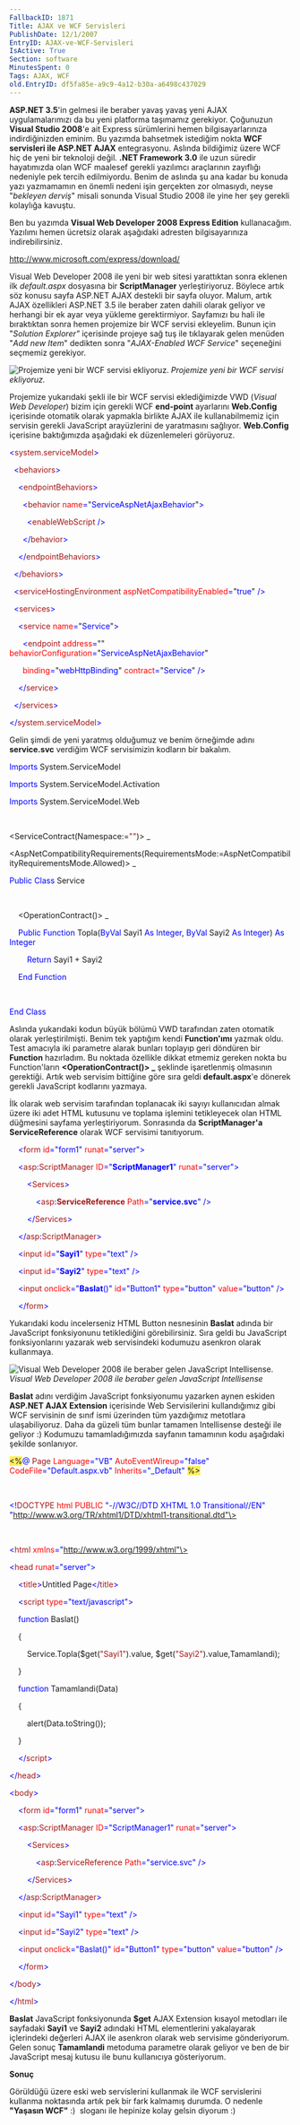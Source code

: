 ```yaml
---
FallbackID: 1871
Title: AJAX ve WCF Servisleri 
PublishDate: 12/1/2007
EntryID: AJAX-ve-WCF-Servisleri
IsActive: True
Section: software
MinutesSpent: 0
Tags: AJAX, WCF
old.EntryID: df5fa85e-a9c9-4a12-b30a-a6498c437029
---
```

**ASP.NET 3.5**'in gelmesi ile beraber yavaş yavaş yeni AJAX
uygulamalarımızı da bu yeni platforma taşımamız gerekiyor. Çoğunuzun
**Visual Studio 2008**'e ait Express sürümlerini hemen
bilgisayarlarınıza indirdiğinizden eminim. Bu yazımda bahsetmek
istediğim nokta **WCF servisleri ile ASP.NET AJAX** entegrasyonu.
Aslında bildiğimiz üzere WCF hiç de yeni bir teknoloji değil. **.NET
Framework 3.0** ile uzun süredir hayatımızda olan WCF maalesef gerekli
yazılımcı araçlarının zayıflığı nedeniyle pek tercih edilmiyordu. Benim
de aslında şu ana kadar bu konuda yazı yazmamamın en önemli nedeni işin
gerçekten zor olmasıydı, neyse "*bekleyen derviş*" misali sonunda Visual
Studio 2008 ile yine her şey gerekli kolaylığa kavuştu.

Ben bu yazımda **Visual Web Developer 2008 Express Edition**
kullanacağım. Yazılımı hemen ücretsiz olarak aşağıdaki adresten
bilgisayarınıza indirebilirsiniz.

<http://www.microsoft.com/express/download/>

Visual Web Developer 2008 ile yeni bir web sitesi yarattıktan sonra
eklenen ilk *default.aspx* dosyasına bir **ScriptManager**
yerleştiriyoruz. Böylece artık söz konusu sayfa ASP.NET AJAX destekli
bir sayfa oluyor. Malum, artık AJAX özellikleri ASP.NET 3.5 ile beraber
zaten dahili olarak geliyor ve herhangi bir ek ayar veya yükleme
gerektirmiyor. Sayfamızı bu hali ile bıraktıktan sonra hemen projemize
bir WCF servisi ekleyelim. Bunun için "*Solution Explorer"* içerisinde
projeye sağ tuş ile tıklayarak gelen menüden "*Add new Item*" dedikten
sonra "*AJAX-Enabled WCF Service*" seçeneğini seçmemiz gerekiyor.

![Projemize yeni bir WCF servisi
ekliyoruz.](media/1871/01122007_1.png)
*Projemize yeni bir WCF servisi ekliyoruz.*

Projemize yukarıdaki şekli ile bir WCF servisi eklediğimizde VWD
(*Visual Web Developer*) bizim için gerekli WCF **end-point** ayarlarını
**Web.Config** içerisinde otomatik olarak yapmakla birlikte AJAX ile
kullanabilmemiz için servisin gerekli JavaScript arayüzlerini de
yaratmasını sağlıyor. **Web.Config** içerisine baktığımızda aşağıdaki ek
düzenlemeleri görüyoruz.

<span style="color: blue;">\<</span><span
style="color: #a31515;">system.serviceModel</span><span
style="color: blue;">\></span>

<span style="color: blue;">  \<</span><span
style="color: #a31515;">behaviors</span><span
style="color: blue;">\></span>

<span style="color: blue;">    \<</span><span
style="color: #a31515;">endpointBehaviors</span><span
style="color: blue;">\></span>

<span style="color: blue;">      \<</span><span
style="color: #a31515;">behavior</span><span style="color: blue;">
</span><span style="color: red;">name</span><span
style="color: blue;">=</span>"<span
style="color: blue;">ServiceAspNetAjaxBehavior</span>"<span
style="color: blue;">\></span>

<span style="color: blue;">        \<</span><span
style="color: #a31515;">enableWebScript</span><span
style="color: blue;"> /\></span>

<span style="color: blue;">      \</</span><span
style="color: #a31515;">behavior</span><span
style="color: blue;">\></span>

<span style="color: blue;">    \</</span><span
style="color: #a31515;">endpointBehaviors</span><span
style="color: blue;">\></span>

<span style="color: blue;">  \</</span><span
style="color: #a31515;">behaviors</span><span
style="color: blue;">\></span>

<span style="color: blue;">  \<</span><span
style="color: #a31515;">serviceHostingEnvironment</span><span
style="color: blue;"> </span><span
style="color: red;">aspNetCompatibilityEnabled</span><span
style="color: blue;">=</span>"<span
style="color: blue;">true</span>"<span style="color: blue;"> /\></span>

<span style="color: blue;">  \<</span><span
style="color: #a31515;">services</span><span
style="color: blue;">\></span>

<span style="color: blue;">    \<</span><span
style="color: #a31515;">service</span><span style="color: blue;">
</span><span style="color: red;">name</span><span
style="color: blue;">=</span>"<span
style="color: blue;">Service</span>"<span style="color: blue;">\></span>

<span style="color: blue;">      \<</span><span
style="color: #a31515;">endpoint</span><span style="color: blue;">
</span><span style="color: red;">address</span><span
style="color: blue;">=</span>""<span style="color: blue;"> </span><span
style="color: red;">behaviorConfiguration</span><span
style="color: blue;">=</span>"<span
style="color: blue;">ServiceAspNetAjaxBehavior</span>"

<span style="color: blue;">      </span><span
style="color: red;">binding</span><span
style="color: blue;">=</span>"<span
style="color: blue;">webHttpBinding</span>"<span style="color: blue;">
</span><span style="color: red;">contract</span><span
style="color: blue;">=</span>"<span
style="color: blue;">Service</span>"<span style="color: blue;">
/\></span>

<span style="color: blue;">    \</</span><span
style="color: #a31515;">service</span><span
style="color: blue;">\></span>

<span style="color: blue;">  \</</span><span
style="color: #a31515;">services</span><span
style="color: blue;">\></span>

<span style="color: blue;">\</</span><span
style="color: #a31515;">system.serviceModel</span><span
style="color: blue;">\></span>

Gelin şimdi de yeni yaratmış olduğumuz ve benim örneğimde adını
**service.svc** verdiğim WCF servisimizin kodların bir bakalım.

<span style="color: blue;">Imports</span> System.ServiceModel

<span style="color: blue;">Imports</span> System.ServiceModel.Activation

<span style="color: blue;">Imports</span> System.ServiceModel.Web

 

\<ServiceContract(Namespace:=<span style="color: #a31515;">""</span>)\>
\_

\<AspNetCompatibilityRequirements(RequirementsMode:=AspNetCompatibilityRequirementsMode.Allowed)\>
\_

<span style="color: blue;">Public</span> <span
style="color: blue;">Class</span> Service

 

    \<OperationContract()\> \_

    <span style="color: blue;">Public</span> <span
style="color: blue;">Function</span> Topla(<span
style="color: blue;">ByVal</span> Sayi1 <span
style="color: blue;">As</span> <span
style="color: blue;">Integer</span>, <span
style="color: blue;">ByVal</span> Sayi2 <span
style="color: blue;">As</span> <span
style="color: blue;">Integer</span>) <span
style="color: blue;">As</span> <span style="color: blue;">Integer</span>

        <span style="color: blue;">Return</span> Sayi1 + Sayi2

    <span style="color: blue;">End</span> <span
style="color: blue;">Function</span>

 

<span style="color: blue;">End</span> <span
style="color: blue;">Class</span>

Aslında yukarıdaki kodun büyük bölümü VWD tarafından zaten otomatik
olarak yerleştirilmişti. Benim tek yaptığım kendi **Function'ımı**
yazmak oldu. Test amacıyla iki parametre alarak bunları toplayıp geri
döndüren bir **Function** hazırladım. Bu noktada özellikle dikkat
etmemiz gereken nokta bu Function'ların **\<OperationContract()\> \_**
şeklinde işaretlenmiş olmasının gerektiği. Artık web servisim bittiğine
göre sıra geldi **default.aspx**'e dönerek gerekli JavaScript kodlarını
yazmaya.

İlk olarak web servisim tarafından toplanacak iki sayıyı kullanıcıdan
almak üzere iki adet HTML kutusunu ve toplama işlemini tetikleyecek olan
HTML düğmesini sayfama yerleştiriyorum. Sonrasında da
**ScriptManager'a** **ServiceReference** olarak WCF servisimi
tanıtıyorum.

    <span style="color: blue;">\<</span><span
style="color: #a31515;">form</span> <span
style="color: red;">id</span><span style="color: blue;">="form1"</span>
<span style="color: red;">runat</span><span
style="color: blue;">="server"\></span>

    <span style="color: blue;">\<</span><span
style="color: #a31515;">asp</span><span
style="color: blue;">:</span><span
style="color: #a31515;">ScriptManager</span> <span
style="color: red;">ID</span><span
style="color: blue;">="**ScriptManager1**"</span> <span
style="color: red;">runat</span><span
style="color: blue;">="server"\></span>

        <span style="color: blue;">\<</span><span
style="color: #a31515;">Services</span><span
style="color: blue;">\></span>

            <span style="color: blue;">\<</span><span
style="color: #a31515;">asp</span><span
style="color: blue;">:</span><span
style="color: #a31515;">**ServiceReference**</span> <span
style="color: red;">Path</span><span
style="color: blue;">="**service.svc**"</span> <span
style="color: blue;">/\></span>

        <span style="color: blue;">\</</span><span
style="color: #a31515;">Services</span><span
style="color: blue;">\></span>

    <span style="color: blue;">\</</span><span
style="color: #a31515;">asp</span><span
style="color: blue;">:</span><span
style="color: #a31515;">ScriptManager</span><span
style="color: blue;">\></span>

    <span style="color: blue;">\<</span><span
style="color: #a31515;">input</span> <span
style="color: red;">id</span><span
style="color: blue;">="**Sayi1**"</span> <span
style="color: red;">type</span><span style="color: blue;">="text"</span>
<span style="color: blue;">/\></span>

    <span style="color: blue;">\<</span><span
style="color: #a31515;">input</span> <span
style="color: red;">id</span><span
style="color: blue;">="**Sayi2**"</span> <span
style="color: red;">type</span><span style="color: blue;">="text"</span>
<span style="color: blue;">/\></span>

    <span style="color: blue;">\<</span><span
style="color: #a31515;">input</span> <span
style="color: red;">onclick</span><span
style="color: blue;">="**Baslat**()"</span> <span
style="color: red;">id</span><span
style="color: blue;">="Button1"</span> <span
style="color: red;">type</span><span
style="color: blue;">="button"</span> <span
style="color: red;">value</span><span
style="color: blue;">="button"</span> <span
style="color: blue;">/\></span>

    <span style="color: blue;">\</</span><span
style="color: #a31515;">form</span><span style="color: blue;">\></span>

Yukarıdaki kodu incelerseniz HTML Button nesnesinin **Baslat** adında
bir JavaScript fonksiyonunu tetiklediğini görebilirsiniz. Sıra geldi bu
JavaScript fonksiyonlarını yazarak web servisindeki kodumuzu asenkron
olarak kullanmaya.

![Visual Web Developer 2008 ile beraber gelen JavaScript
Intellisense.](http://cdn.daron.yondem.com/assets/1871/01122007_2.png)\
*Visual Web Developer 2008 ile beraber gelen JavaScript Intellisense*

**Baslat** adını verdiğim JavaScript fonksiyonumu yazarken aynen eskiden
**ASP.NET AJAX Extension** içerisinde Web Servisilerini kullandığımız
gibi WCF servisinin de sınıf ismi üzerinden tüm yazdığımız metotlara
ulaşabiliyoruz. Daha da güzeli tüm bunlar tamamen Intellisense desteği
ile geliyor :) Kodumuzu tamamladığımızda sayfanın tamamının kodu
aşağıdaki şekilde sonlanıyor.

<span style="background: #ffee62;">\<%</span><span
style="color: blue;">@</span> <span style="color: #a31515;">Page</span>
<span style="color: red;">Language</span><span
style="color: blue;">="VB"</span> <span
style="color: red;">AutoEventWireup</span><span
style="color: blue;">="false"</span> <span
style="color: red;">CodeFile</span><span
style="color: blue;">="Default.aspx.vb"</span> <span
style="color: red;">Inherits</span><span
style="color: blue;">="\_Default"</span> <span
style="background: #ffee62;">%\></span>

 

<span style="color: blue;">\<!</span><span
style="color: #a31515;">DOCTYPE</span> <span
style="color: red;">html</span> <span style="color: red;">PUBLIC</span>
<span style="color: blue;">"-//W3C//DTD XHTML 1.0
Transitional//EN"</span> <span
style="color: blue;">"http://www.w3.org/TR/xhtml1/DTD/xhtml1-transitional.dtd"\></span>

 

<span style="color: blue;">\<</span><span
style="color: #a31515;">html</span> <span
style="color: red;">xmlns</span><span
style="color: blue;">="http://www.w3.org/1999/xhtml"\></span>

<span style="color: blue;">\<</span><span
style="color: #a31515;">head</span> <span
style="color: red;">runat</span><span
style="color: blue;">="server"\></span>

    <span style="color: blue;">\<</span><span
style="color: #a31515;">title</span><span
style="color: blue;">\></span>Untitled Page<span
style="color: blue;">\</</span><span
style="color: #a31515;">title</span><span style="color: blue;">\></span>

    <span style="color: blue;">\<</span><span
style="color: #a31515;">script</span> <span
style="color: red;">type</span><span
style="color: blue;">="text/javascript"\></span>

    <span style="color: blue;">function</span> Baslat()

    {

        Service.Topla(\$get(<span
style="color: #a31515;">"Sayi1"</span>).value, \$get(<span
style="color: #a31515;">"Sayi2"</span>).value,Tamamlandi);

    }

    <span style="color: blue;">function</span> Tamamlandi(Data)

    {

        alert(Data.toString());

    }

    <span style="color: blue;">\</</span><span
style="color: #a31515;">script</span><span
style="color: blue;">\></span>

<span style="color: blue;">\</</span><span
style="color: #a31515;">head</span><span style="color: blue;">\></span>

<span style="color: blue;">\<</span><span
style="color: #a31515;">body</span><span style="color: blue;">\></span>

    <span style="color: blue;">\<</span><span
style="color: #a31515;">form</span> <span
style="color: red;">id</span><span style="color: blue;">="form1"</span>
<span style="color: red;">runat</span><span
style="color: blue;">="server"\></span>

    <span style="color: blue;">\<</span><span
style="color: #a31515;">asp</span><span
style="color: blue;">:</span><span
style="color: #a31515;">ScriptManager</span> <span
style="color: red;">ID</span><span
style="color: blue;">="ScriptManager1"</span> <span
style="color: red;">runat</span><span
style="color: blue;">="server"\></span>

        <span style="color: blue;">\<</span><span
style="color: #a31515;">Services</span><span
style="color: blue;">\></span>

            <span style="color: blue;">\<</span><span
style="color: #a31515;">asp</span><span
style="color: blue;">:</span><span
style="color: #a31515;">ServiceReference</span> <span
style="color: red;">Path</span><span
style="color: blue;">="service.svc"</span> <span
style="color: blue;">/\></span>

        <span style="color: blue;">\</</span><span
style="color: #a31515;">Services</span><span
style="color: blue;">\></span>

    <span style="color: blue;">\</</span><span
style="color: #a31515;">asp</span><span
style="color: blue;">:</span><span
style="color: #a31515;">ScriptManager</span><span
style="color: blue;">\></span>

    <span style="color: blue;">\<</span><span
style="color: #a31515;">input</span> <span
style="color: red;">id</span><span style="color: blue;">="Sayi1"</span>
<span style="color: red;">type</span><span
style="color: blue;">="text"</span> <span
style="color: blue;">/\></span>

    <span style="color: blue;">\<</span><span
style="color: #a31515;">input</span> <span
style="color: red;">id</span><span style="color: blue;">="Sayi2"</span>
<span style="color: red;">type</span><span
style="color: blue;">="text"</span> <span
style="color: blue;">/\></span>

    <span style="color: blue;">\<</span><span
style="color: #a31515;">input</span> <span
style="color: red;">onclick</span><span
style="color: blue;">="Baslat()"</span> <span
style="color: red;">id</span><span
style="color: blue;">="Button1"</span> <span
style="color: red;">type</span><span
style="color: blue;">="button"</span> <span
style="color: red;">value</span><span
style="color: blue;">="button"</span> <span
style="color: blue;">/\></span>

    <span style="color: blue;">\</</span><span
style="color: #a31515;">form</span><span style="color: blue;">\></span>

<span style="color: blue;">\</</span><span
style="color: #a31515;">body</span><span style="color: blue;">\></span>

<span style="color: blue;">\</</span><span
style="color: #a31515;">html</span><span style="color: blue;">\></span>

**Baslat** JavaScript fonksiyonunda **\$get** AJAX Extension kısayol
metodları ile sayfadaki **Sayi1** ve **Sayi2** adındaki HTML
elementlerini yakalayarak içlerindeki değerleri AJAX ile asenkron olarak
web servisime gönderiyorum. Gelen sonuç **Tamamlandi** metoduma
parametre olarak geliyor ve ben de bir JavaScript mesaj kutusu ile bunu
kullanıcıya gösteriyorum.

**Sonuç**

Görüldüğü üzere eski web servislerini kullanmak ile WCF servislerini
kullanma noktasında artık pek bir fark kalmamış durumda. O nedenle
**"Yaşasın WCF"** :)  sloganı ile hepinize kolay gelsin diyorum :)


